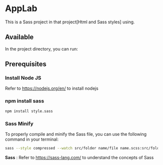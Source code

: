 # AppLab

This is a Sass project in that project[Html and Sass styles] using.

## Available 

In the project directory, you can run:

## Prerequisites

### Install Node JS
Refer to https://nodejs.org/en/ to install nodejs

### npm install sass
```bash
npm install style.sass
```

### Sass Minify
To properly compile and minify the Sass file, you can use the following command in your terminal:
```bash
sass --style compressed --watch src/folder name/file name.scss:src/folder name/file name.css
```

**Sass** : Refer to https://sass-lang.com/ to understand the concepts of Sass

